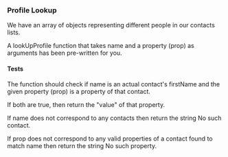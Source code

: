 ### Profile Lookup
We have an array of objects representing different people in our contacts lists.

A lookUpProfile function that takes name and a property (prop) as arguments has been pre-written for you.

#### Tests

The function should check if name is an actual contact's firstName and the given property (prop) is a property of that contact.

If both are true, then return the "value" of that property.

If name does not correspond to any contacts then return the string No such contact.

If prop does not correspond to any valid properties of a contact found to match name then return the string No such property.